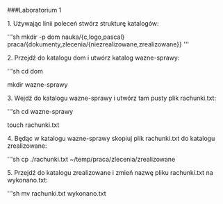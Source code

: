 ###Laboratorium 1

1\. Używając linii poleceń stwórz strukturę katalogów:

'''sh
mkdir -p dom nauka/{c,logo,pascal} praca/{dokumenty,zlecenia/{niezrealizowane,zrealizowane}}
'''

2\. Przejdź do katalogu dom i utwórz katalog wazne-sprawy:

'''sh
cd dom

mkdir wazne-sprawy


3\. Wejdź do katalogu wazne-sprawy i utwórz tam pusty plik rachunki.txt:

'''sh
cd wazne-sprawy

touch rachunki.txt


4\. Będąc w katalogu wazne-sprawy skopiuj plik rachunki.txt do katalogu zrealizowane:

'''sh
cp ./rachunki.txt ~/temp/praca/zlecenia/zrealizowane


5\. Przejdź do katalogu zrealizowane i zmień nazwę pliku rachunki.txt na wykonano.txt:

'''sh
mv rachunki.txt wykonano.txt
